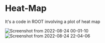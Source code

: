 # Heat-Map
It's a code in ROOT  involving a plot of heat map


![Screenshot from 2022-08-24 00-01-10](https://user-images.githubusercontent.com/102261011/186311024-40e43f8e-f026-4dc2-88b8-7a8a14469801.png)
![Screenshot from 2022-08-24 22-04-06](https://user-images.githubusercontent.com/102261011/186550870-891d0bb5-d6b1-416e-8905-b7143a689905.png)
